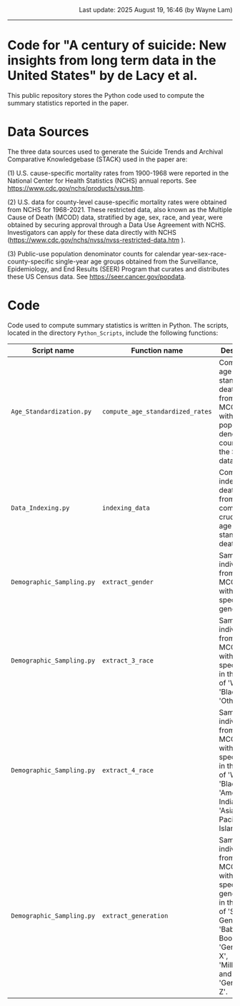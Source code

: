 <div align="right">
  Last update: 2025 August 19, 16:46 (by Wayne Lam)
</div>
<hr>

# Code for "A century of suicide: New insights from long term data in the United States" by de Lacy et al.

This public repository stores the Python code used to compute the summary statistics reported in the paper. 

# Data Sources

The three data sources used to generate the Suicide Trends and Archival Comparative Knowledgebase (STACK) used in the paper are:

(1) U.S. cause-specific mortality rates from 1900-1968 were reported in the National Center for Health Statistics (NCHS) annual reports. See https://www.cdc.gov/nchs/products/vsus.htm. 

(2) U.S. data for county-level cause-specific mortality rates were obtained from NCHS for 1968-2021. These restricted data, also known as the Multiple Cause of Death (MCOD) data, stratified by age, sex, race, and year, were obtained by securing approval through a Data Use Agreement with NCHS. Investigators can apply for these data directly with NCHS (https://www.cdc.gov/nchs/nvss/nvss-restricted-data.htm ).

(3) Public-use population denominator counts for calendar year-sex-race-county-specific single-year age groups obtained from the Surveillance, Epidemiology, and End Results (SEER) Program that curates and distributes these US Census data. See https://seer.cancer.gov/popdata.

# Code

Code used to compute summary statistics is written in Python. The scripts, located in the directory `Python_Scripts`, include the following functions:

|Script name|Function name|Description|
|---|---|---|
|`Age_Standardization.py`|`compute_age_standardized_rates`|Compute age-standardized death rates from the MCOD data with the population denominator counts from the SEER data.|
|`Data_Indexing.py`|`indexing_data`|Compute indexed death rates from pre-computed crude or age-standardized death rates.|
|`Demographic_Sampling.py`|`extract_gender`|Sample individuals from the MCOD data with a specific gender.|
|`Demographic_Sampling.py`|`extract_3_race`|Sample individuals from the MCOD data with a specific race in the range of 'White', 'Black', and 'Others'.|
|`Demographic_Sampling.py`|`extract_4_race`|Sample individuals from the MCOD data with a specific race in the range of 'White', 'Black', and 'American Indian', and 'Asian or Pacific Islander'.|
|`Demographic_Sampling.py`|`extract_generation`|Sample individuals from the MCOD data with a specific generation in the range of 'Silent Generation', 'Baby Boomers', 'Generation X', 'Millennials', and 'Generation Z'.|
